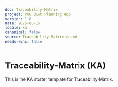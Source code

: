 ```yaml
---
doc: Traceability-Matrix
project: PKU Diet Planning App
version: 1.0
date: 2025-08-15
locale: ka
canonical: false
source: Traceability-Matrix.en.md
needs-sync: false
---
```


# Traceability-Matrix (KA)

This is the KA starter template for Traceability-Matrix.
